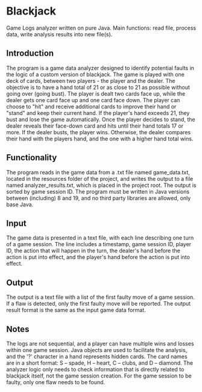 # Blackjack
Game Logs analyzer written on pure Java. Main functions: read file, process data, write analysis results into new file(s).

## Introduction
The program is a game data analyzer designed to identify potential faults in the logic of a custom version of blackjack. The game is played with one deck of cards, between two players - the player and the dealer. The objective is to have a hand total of 21 or as close to 21 as possible without going over (going bust). The player is dealt two cards face up, while the dealer gets one card face up and one card face down. The player can choose to "hit" and receive additional cards to improve their hand or "stand" and keep their current hand. If the player's hand exceeds 21, they bust and lose the game automatically. Once the player decides to stand, the dealer reveals their face-down card and hits until their hand totals 17 or more. If the dealer busts, the player wins. Otherwise, the dealer compares their hand with the players hand, and the one with a higher hand total wins.

## Functionality
The program reads in the game data from a .txt file named game_data.txt, located in the resources folder of the project, and writes the output to a file named analyzer_results.txt, which is placed in the project root. The output is sorted by game session ID. The program must be written in Java versions between (including) 8 and 19, and no third party libraries are allowed, only base Java.

## Input
The game data is presented in a text file, with each line describing one turn of a game session. The line includes a timestamp, game session ID, player ID, the action that will happen in the turn, the dealer's hand before the action is put into effect, and the player's hand before the action is put into effect.

## Output
The output is a text file with a list of the first faulty move of a game session. If a flaw is detected, only the first faulty move will be reported. The output result format is the same as the input game data format.

## Notes
The logs are not sequential, and a player can have multiple wins and losses within one game session. Java objects are used to facilitate the analysis, and the '?' character in a hand represents hidden cards. The card names are in a short format: S – spade, H – heart, C – clubs, and D – diamond. The analyzer logic only needs to check information that is directly related to blackjack itself, not the game session creation. For the game session to be faulty, only one flaw needs to be found.
